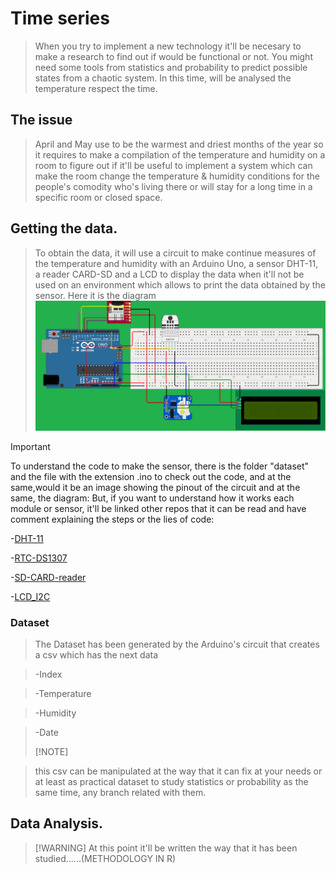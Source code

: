 # Time series
> When you try to implement a new technology it'll be necesary to make a research to find out if would be functional or not. You might need some tools from statistics and probability to predict possible states from a chaotic system.
In this time, will be analysed the temperature respect the time.
 ## The issue
>April and May use to be the warmest and driest months of the year so it requires to make a compilation of the temperature and humidity on a room to figure out if it'll be useful to implement a system which can make the room change the temperature & humidity conditions for the people's comodity who's living there or will stay for a long time in a specific room or closed space.
## Getting the data.
>To obtain the data, it will use a circuit to make continue measures of the temperature and humidity with an Arduino Uno, a sensor DHT-11, a reader CARD-SD and a LCD to display the data when it'll not be used on an environment which allows to print the data obtained by the sensor.
>Here it is the diagram
>![Arduino diagram](https://github.com/JoseAdrianRodriguezGonzalez/Time_series/blob/main/Electronic_part/diagram.png)


>[!IMPORTANT]
>To understand the code to make the sensor, there is the folder "dataset" and the file with the extension .ino to check out the code, and at the same,would it be an image showing the pinout of the circuit and at the same, the diagram:
But, if you want to understand how it works each module or sensor, it'll be linked other repos that it can be read and have comment explaining the steps or the lies of code:
>
>-[DHT-11](https://github.com/JoseAdrianRodriguezGonzalez/arduino/blob/main/6%20capitulo/Sensor_de_tempreatura/Sensor_de_tempreatura.ino)
>
>-[RTC-DS1307](https://github.com/JoseAdrianRodriguezGonzalez/arduino/blob/main/38%20capitulo/Reloj_de_tiempo_real/Reloj_de_tiempo_real.ino)
>
>-[SD-CARD-reader](https://github.com/JoseAdrianRodriguezGonzalez/arduino/blob/main/37%20capitulo/Lector_de_temperatura_DHT11_con_tarjeta_SD/Lector_de_temperatura_DHT11_con_tarjeta_SD.ino)
>
>-[LCD_I2C](https://github.com/JoseAdrianRodriguezGonzalez/arduino/blob/main/35%20capitulo/Pantalla_lcd_con_i2c/Pantalla_lcd_con_i2c.ino)
### Dataset
>The Dataset has been generated by the Arduino's circuit that creates a csv which has the next data

>-Index

>-Temperature

>-Humidity

>-Date
>
>[!NOTE]

>this csv can be manipulated at the way that it can fix at your needs or at least as practical dataset to study statistics or probability as the same time, any branch related with them.
## Data Analysis.
>
>[!WARNING]
>At this point it'll be written the way that it has been studied......(METHODOLOGY IN R)

